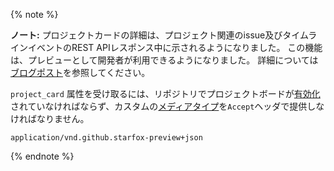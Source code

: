 {% note %}

**ノート:** プロジェクトカードの詳細は、プロジェクト関連のissue及びタイムラインイベントのREST APIレスポンス中に示されるようになりました。 この機能は、プレビューとして開発者が利用できるようになりました。 詳細については[ブログポスト](https://developer.github.com/changes/2018-09-05-project-card-events)を参照してください。

`project_card` 属性を受け取るには、リポジトリでプロジェクトボードが[有効化](/articles/disabling-project-boards-in-a-repository)されていなければならず、カスタムの[メディアタイプ](/rest/overview/media-types)を`Accept`ヘッダで提供しなければなりません。

```
application/vnd.github.starfox-preview+json
```

{% endnote %}
